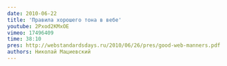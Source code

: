 ```yaml
---
date: 2010-06-22
title: 'Правила хорошего тона в вебе'
youtube: 2Pxod2KMxOE
vimeo: 17496409
time: 38:10
pres: http://webstandardsdays.ru/2010/06/26/pres/good-web-manners.pdf
authors: Николай Мациевский
---
```

